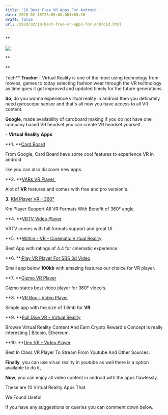 ```yaml
---
title: '10 Best Free VR Apps For Android '
date: 2020-02-16T23:05:00.001+05:30
draft: false
url: /2020/02/10-best-free-vr-apps-for-android.html
---
```


**  

[![](https://lh3.googleusercontent.com/-YCc5BoS92Lg/Xkl9fTcYojI/AAAAAAAABIk/HMGkzRCLf68RJiXK5jjXlAL52YRgdb76QCLcBGAsYHQ/s1600/IMG_20200216_230448_697.jpg)](https://lh3.googleusercontent.com/-YCc5BoS92Lg/Xkl9fTcYojI/AAAAAAAABIk/HMGkzRCLf68RJiXK5jjXlAL52YRgdb76QCLcBGAsYHQ/s1600/IMG_20200216_230448_697.jpg)

**

**

Tech** **Tracker** | Virtual Reality is one of the most using technology from movies, games to today selecting fashion wear through the VR technology as time goes it got improved and updated timely for the future generations.

  

**So**, do you wanna experience virtual reality in android then you definately need gyroscope sensor and that's all now you have access to all VR content.

  

**Google**, made availability of cardboard making if you do not have one company based VR headset you can create VR headset yourself.

  

\- **Virtual** **Reality** **Apps**

  

**1. **[Card Board](https://play.google.com/store/apps/details?id=com.google.samples.apps.cardboarddemo)

From Google, Card Board have some cool features to experience VR in android

like you can also discover new apps.

  

**2. **[VARs VR Player ](https://play.google.com/store/apps/details?id=com.VaRs.VRPlayerPRO)

Alot of **VR** features and comes with free and pro version's.

**3\.** [KM Player VR - 360°](https://play.google.com/store/apps/details?id=tv.pandora.kmpvr)

  

Km Player Support All VR Formats With Benefit of 360° angle.

**4. **[VRTV Video Player](https://play.google.com/store/apps/details?id=se.chai.vrtv.free)

VRTV comes with full formats support and great UI.

  

**5. **[Within - VR - Cinematic Virtual Reality](https://play.google.com/store/apps/details?id=com.shakingearthdigital.vrsecardboard)

  

Best App with ratings of 4.4 for cinematic experience.

  

**6. **[iPlay VR Player For SBS 3d Video](https://play.google.com/store/apps/details?id=com.panagola.app.iplay)

Small app below **100kb** with amazing features our choice for VR player.

**7. **[Gizmo VR Player](https://play.google.com/store/apps/details?id=com.GizmoVR.Virtual.Reality.Videos)

  

Gizmo states best video player for 360° video's.

**8. **[VR Box - Video Player](https://play.google.com/store/apps/details?id=com.maxiloss.vrboxvideoplayer)

Simple app with the size of 1.6mb for **VR**.

**9. **[Full Dive VR - Virtual Reality](https://play.google.com/store/apps/details?id=in.fulldive.shell)

Browse Virtual Reality Content And Earn Crypto Reward's Concept Is really interesting | Bitcoin, Ethereum.

**10. **[Deo VR - Video Player](https://play.google.com/store/apps/details?id=com.deovr.cardboard)

Best In Class VR Player To Stream From Youtube And Other Sources.

**Finally**, you can use virual reality in youtube as well there is a option available to do it,

  

**Now**, you can enjoy all video content in android with the apps flawlessly.

These are 10 Virtual Reality Apps That

We Found Useful.

  

If you have any suggestions or queries you can comment down below.